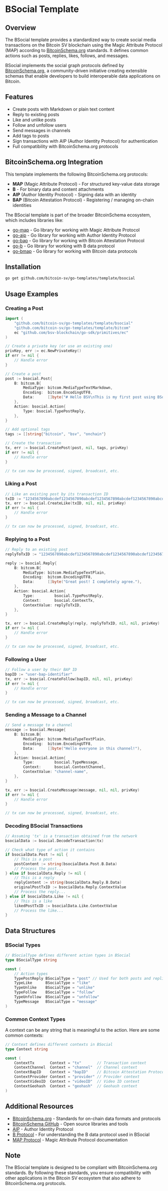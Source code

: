 # BSocial Template

## Overview

The BSocial template provides a standardized way to create social media transactions on the Bitcoin SV blockchain using the Magic Attribute Protocol (MAP) according to [BitcoinSchema.org](https://bitcoinschema.org/) standards. It defines common actions such as posts, replies, likes, follows, and messages.

BSocial implements the social graph protocols defined by [BitcoinSchema.org](https://bitcoinschema.org/), a community-driven initiative creating extensible schemas that enable developers to build interoperable data applications on Bitcoin.

## Features

- Create posts with Markdown or plain text content
- Reply to existing posts
- Like and unlike posts
- Follow and unfollow users
- Send messages in channels
- Add tags to posts
- Sign transactions with AIP (Author Identity Protocol) for authentication
- Full compatibility with BitcoinSchema.org protocols

## BitcoinSchema.org Integration

This template implements the following BitcoinSchema.org protocols:

- **MAP** (Magic Attribute Protocol) - For structured key-value data storage
- **B** - For binary data and content attachments
- **AIP** (Author Identity Protocol) - Signing data with an identity
- **BAP** (Bitcoin Attestation Protocol) - Registering / managing on-chain identities

The BSocial template is part of the broader BitcoinSchema ecosystem, which includes libraries like:
- [go-map](https://github.com/BitcoinSchema/go-map) - Go library for working with Magic Attribute Protocol
- [go-aip](https://github.com/BitcoinSchema/go-aip) - Go library for working with Author Identity Protocol
- [go-bap](https://github.com/BitcoinSchema/go-bap) - Go library for working with Bitcoin Attestation Protocol
- [go-b](https://github.com/BitcoinSchema/go-b) - Go library for working with B data protocol
- [go-bmap](https://github.com/BitcoinSchema/go-bmap) - Go library for working with Bitcoin data protocols

## Installation

```bash
go get github.com/bitcoin-sv/go-templates/template/bsocial
```

## Usage Examples

### Creating a Post

```go
import (
    "github.com/bitcoin-sv/go-templates/template/bsocial"
    "github.com/bitcoin-sv/go-templates/template/bitcom"
    ec "github.com/bsv-blockchain/go-sdk/primitives/ec"
)

// Create a private key (or use an existing one)
privKey, err := ec.NewPrivateKey()
if err != nil {
    // Handle error
}

// Create a post
post := bsocial.Post{
    B: bitcom.B{
        MediaType: bitcom.MediaTypeTextMarkdown,
        Encoding:  bitcom.EncodingUTF8,
        Data:      []byte("# Hello BSV\nThis is my first post using BSocial!"),
    },
    Action: bsocial.Action{
        Type: bsocial.TypePostReply,
    },
}

// Add optional tags
tags := []string{"bitcoin", "bsv", "onchain"}

// Create the transaction
tx, err := bsocial.CreatePost(post, nil, tags, privKey)
if err != nil {
    // Handle error
}

// tx can now be processed, signed, broadcast, etc.
```

### Liking a Post

```go
// Like an existing post by its transaction ID
txID := "1234567890abcdef1234567890abcdef1234567890abcdef1234567890abcdef"
tx, err := bsocial.CreateLike(txID, nil, nil, privKey)
if err != nil {
    // Handle error
}

// tx can now be processed, signed, broadcast, etc.
```

### Replying to a Post

```go
// Reply to an existing post
replyToTxID := "1234567890abcdef1234567890abcdef1234567890abcdef1234567890abcdef"

reply := bsocial.Reply{
    B: bitcom.B{
        MediaType: bitcom.MediaTypeTextPlain,
        Encoding:  bitcom.EncodingUTF8,
        Data:      []byte("Great post! I completely agree."),
    },
    Action: bsocial.Action{
        Type:         bsocial.TypePostReply,
        Context:      bsocial.ContextTx,
        ContextValue: replyToTxID,
    },
}

tx, err := bsocial.CreateReply(reply, replyToTxID, nil, nil, privKey)
if err != nil {
    // Handle error
}

// tx can now be processed, signed, broadcast, etc.
```

### Following a User

```go
// Follow a user by their BAP ID
bapID := "user-bap-identifier"
tx, err := bsocial.CreateFollow(bapID, nil, nil, privKey)
if err != nil {
    // Handle error
}

// tx can now be processed, signed, broadcast, etc.
```

### Sending a Message to a Channel

```go
// Send a message to a channel
message := bsocial.Message{
    B: bitcom.B{
        MediaType: bitcom.MediaTypeTextPlain,
        Encoding:  bitcom.EncodingUTF8,
        Data:      []byte("Hello everyone in this channel!"),
    },
    Action: bsocial.Action{
        Type:         bsocial.TypeMessage,
        Context:      bsocial.ContextChannel,
        ContextValue: "channel-name",
    },
}

tx, err := bsocial.CreateMessage(message, nil, nil, privKey)
if err != nil {
    // Handle error
}

// tx can now be processed, signed, broadcast, etc.
```

### Decoding BSocial Transactions

```go
// Assuming 'tx' is a transaction obtained from the network
bsocialData := bsocial.DecodeTransaction(tx)

// Check what type of action it contains
if bsocialData.Post != nil {
    // This is a post
    postContent := string(bsocialData.Post.B.Data)
    // Process the post...
} else if bsocialData.Reply != nil {
    // This is a reply
    replyContent := string(bsocialData.Reply.B.Data)
    originalPostTxID := bsocialData.Reply.ContextValue
    // Process the reply...
} else if bsocialData.Like != nil {
    // This is a like
    likedPostTxID := bsocialData.Like.ContextValue
    // Process the like...
}
```

## Data Structures

### BSocial Types

```go
// BSocialType defines different action types in BSocial
type BSocialType string

const (
    // Action types
    TypePostReply BSocialType = "post" // Used for both posts and replies
    TypeLike      BSocialType = "like"
    TypeUnlike    BSocialType = "unlike"
    TypeFollow    BSocialType = "follow"
    TypeUnfollow  BSocialType = "unfollow"
    TypeMessage   BSocialType = "message"
)
```

### Common Context Types

A context can be any string that is meaningful to the action. Here are some common contexts:
```go
// Context defines different contexts in BSocial
type Context string

const (
    ContextTx       Context = "tx"       // Transaction context
    ContextChannel  Context = "channel"  // Channel context
    ContextBapID    Context = "bapID"    // Bitcoin Attestation Protocol ID
    ContextProvider Context = "provider" // Provider context
    ContextVideoID  Context = "videoID"  // Video ID context
    ContextGeohash  Context = "geohash"  // Geohash context
)
```

## Additional Resources

- [BitcoinSchema.org](https://bitcoinschema.org/) - Standards for on-chain data formats and protocols
- [BitcoinSchema GitHub](https://github.com/BitcoinSchema) - Open source libraries and tools
- [AIP](https://github.com/b-open-io/aip/) - Author Identity Protocol
- [B Protocol](https://github.com/bitcoinschema/go-b) - For understanding the B data protocol used in BSocial
- [MAP Protocol](https://github.com/rohenaz/MAP) - Magic Attribute Protocol documentation

## Note

The BSocial template is designed to be compliant with BitcoinSchema.org standards. By following these standards, you ensure compatibility with other applications in the Bitcoin SV ecosystem that also adhere to BitcoinSchema.org protocols. 